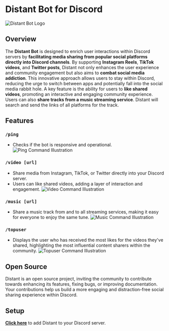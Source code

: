 # Distant Bot for Discord
![Distant Bot Logo](https://cdn.discordapp.com/attachments/696115202185232497/1218133319477231617/672fd81e-9317-47e3-b016-d318b5efa184.jpg?ex=66068e0f&is=65f4190f&hm=7bac04d92bf551a87514e6bdec1f2b8e9e9f8a8c6126581adffb304bbd2dcc0a& "Distant Bot Logo")

## Overview

The **Distant Bot** is designed to enrich user interactions within Discord servers by **facilitating media sharing from popular social platforms directly into Discord channels**.
By supporting **Instagram Reels**, **TikTok videos**, and **Twitter posts**, Distant not only enhances the user experience and community engagement but also aims to **combat social media addiction**. This innovative approach allows users to stay within Discord, reducing the urge to switch between apps and potentially fall into the social media rabbit hole.
A key feature is the ability for users to **like shared videos**, promoting an interactive and engaging community experience.
Users can also **share tracks from a music streaming service**. Distant will search and send the links of all platforms for the track.

## Features

### `/ping`
- Checks if the bot is responsive and operational.
![Ping Command Illustration](https://cdn.discordapp.com/attachments/696115202185232497/1219978133357465620/image.png?ex=660d442d&is=65facf2d&hm=0edc4b7c644fc6bc02ae181a918565ab818d3665b4213654bb45b1e3492d262e&)

### `/video [url]`
- Share media from Instagram, TikTok, or Twitter directly into your Discord server.
- Users can like shared videos, adding a layer of interaction and engagement.
![Video Command Illustration](https://cdn.discordapp.com/attachments/696115202185232497/1219977227966611547/image.png?ex=660d4355&is=65face55&hm=05e1fbe0b357f9f8a0b45cf7fdf95edc4b783885cbf1da5dda4c845865d70968&)

### `/music [url]`
- Share a music track from and to all streaming services, making it easy for everyone to enjoy the same tune.
![Music Command Illustration](https://cdn.discordapp.com/attachments/696115202185232497/1219976987490123776/image.png?ex=660d431b&is=65face1b&hm=61acb118e0b75aa6eceadbacbcdf8cef796aac9bf4924b8ff8f6b7abaedba9db&)

### `/topuser`
- Displays the user who has received the most likes for the videos they've shared, highlighting the most influential content sharers within the community.
![Topuser Command Illustration](https://cdn.discordapp.com/attachments/696115202185232497/1219978272092192858/image.png?ex=660d444e&is=65facf4e&hm=35e524e71c6f653c1e78e89972e7c24577a6460c96b8c475aeaab0ceb36ee7f2&)

## Open Source

Distant is an open source project, inviting the community to contribute towards enhancing its features, fixing bugs, or improving documentation. Your contributions help us build a more engaging and distraction-free social sharing experience within Discord.

## Setup

**[Click here](https://erin-awful-duckling.cyclic.app/)** to add Distant to your Discord server.
